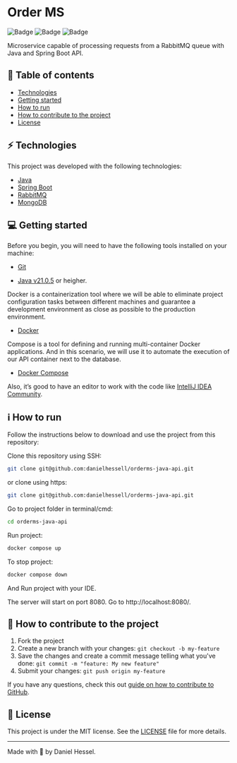 # Order MS

![Badge](https://img.shields.io/static/v1?label=author&message=DanielHessel&color=0070f3&style=flat&logo=<LOGO>)
![Badge](https://img.shields.io/static/v1?label=status&message=Done&color=success&style=flat&logo=<LOGO>)
![Badge](https://img.shields.io/static/v1?label=license&message=MIT&color=0070f3&style=flat&logo=<LOGO>)

Microservice capable of processing requests from a RabbitMQ queue with Java and Spring Boot API.

## :pushpin: Table of contents

<!--ts-->

- [Technologies](#zap-technologies)
- [Getting started](#computer-getting-started)
- [How to run](#information_source-how-to-run)
- [How to contribute to the project](#tada-how-to-contribute-to-the-project)
- [License](#page_facing_up-license)
<!--te-->

## :zap: Technologies

This project was developed with the following technologies:

- [Java](https://www.oracle.com/br/java/)
- [Spring Boot](https://spring.io/projects/spring-boot)
- [RabbitMQ](https://www.rabbitmq.com/)
- [MongoDB](https://www.mongodb.com/)

## :computer: Getting started

Before you begin, you will need to have the following tools installed on your machine:

- [Git](https://git-scm.com)

- [Java v21.0.5](https://www.oracle.com/br/java/technologies/downloads/#java21) or heigher.

Docker is a containerization tool where we will be able to eliminate project configuration tasks between different machines and guarantee a development environment as close as possible to the production environment.

- [Docker](https://docs.docker.com/get-docker/)

Compose is a tool for defining and running multi-container Docker applications. And in this scenario, we will use it to automate the execution of our API container next to the database.

- [Docker Compose](https://docs.docker.com/compose/install/)

Also, it’s good to have an editor to work with the code like [IntelliJ IDEA Community](https://www.jetbrains.com/idea/).

## :information_source: How to run

Follow the instructions below to download and use the project from this repository:

Clone this repository using SSH:

```bash
git clone git@github.com:danielhessell/orderms-java-api.git
```

or clone using https:

```bash
git clone git@github.com:danielhessell/orderms-java-api.git
```

Go to project folder in terminal/cmd:

```bash
cd orderms-java-api
```

Run project:

```bash
docker compose up
```

To stop project:

```bash
docker compose down
```

And Run project with your IDE.

The server will start on port 8080. Go to http://localhost:8080/.

## :tada: How to contribute to the project

1. Fork the project
2. Create a new branch with your changes: `git checkout -b my-feature`
3. Save the changes and create a commit message telling what you've done: `git commit -m "feature: My new feature"`
4. Submit your changes: `git push origin my-feature`

If you have any questions, check this out [guide on how to contribute to GitHub](https://github.com/firstcontributions/first-contributions).

## :page_facing_up: License

This project is under the MIT license. See the [LICENSE](https://github.com/danielhessell/orderms-java-api/blob/master/LICENSE) file for more details.

---

Made with :blue_heart: by Daniel Hessel.
